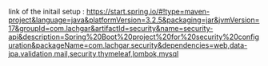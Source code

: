 link of the initail setup : https://start.spring.io/#!type=maven-project&language=java&platformVersion=3.2.5&packaging=jar&jvmVersion=17&groupId=com.lachgar&artifactId=security&name=security-api&description=Spring%20Boot%20project%20for%20security%20configuration&packageName=com.lachgar.security&dependencies=web,data-jpa,validation,mail,security,thymeleaf,lombok,mysql